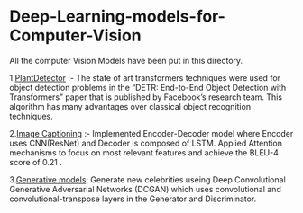 # Deep-Learning-models-for-Computer-Vision

All the computer Vision Models have been put in this directory.

1.[PlantDetector](https://github.com/piyush41/Plant_Detector-for-Global-Wheat-Detection) :- The state of art transformers techniques were used for object detection problems in the “DETR: End-to-End Object Detection with Transformers” paper that is published by Facebook’s research team. This algorithm has many advantages over classical object recognition techniques.

2.[Image Captioning](https://github.com/piyush41/Image-Captioning-with-attention) :- Implemented Encoder-Decoder model where Encoder uses CNN(ResNet) and Decoder is composed
of LSTM. Applied Attention mechanisms to focus on most relevant features and achieve the BLEU-4 score of 0.21 .

3.[Generative models](https://github.com/piyush41/Face-Generator---Generating-Artificial-Faces-): Generate new celebrities useing Deep Convolutional Generative Adversarial Networks
(DCGAN) which uses convolutional and convolutional-transpose layers in the Generator and Discriminator.
